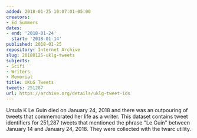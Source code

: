 ```yaml
---
added: 2018-01-25 10:07:01-05:00
creators:
- Ed Summers
dates:
- end: '2018-01-24'
  start: '2018-01-14'
published: 2018-01-25
repository: Internet Archive
slug: 20180125-uklg-tweets
subjects:
- Scifi
- Writers
- Memorial
title: UKLG Tweets
tweets: 251287
url: https://archive.org/details/uklg-tweet-ids
---
```


Ursula K Le Guin died on January 24, 2018 and there was an outpouring of tweets that commemorated her life as a writer. This dataset contains tweet identifiers for 251,287 tweets that mentioned the phrase "Le Guin" between January 14 and January 24, 2018. They were collected with the twarc utility.
